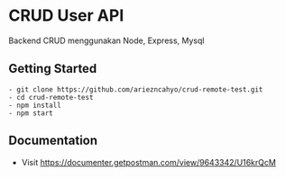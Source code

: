 # CRUD User API
Backend CRUD menggunakan Node, Express, Mysql


## Getting Started
```
- git clone https://github.com/ariezncahyo/crud-remote-test.git
- cd crud-remote-test
- npm install
- npm start
```

## Documentation
* Visit https://documenter.getpostman.com/view/9643342/U16krQcM